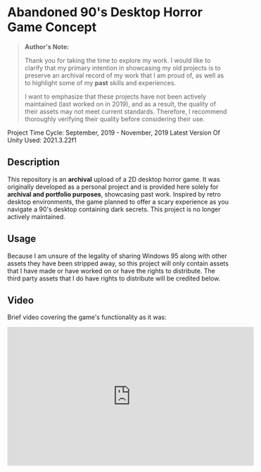 # Abandoned 90's Desktop Horror Game Concept

> **Author's Note:**
>
> Thank you for taking the time to explore my work. I would like to clarify that my primary intention in showcasing my old projects is to preserve an archival record of my work that I am proud of, as well as to highlight some of my **past** skills and experiences.
>
>I want to emphasize that these projects have not been actively maintained (last worked on in 2019), and as a result, the quality of their assets may not meet current standards. Therefore, I recommend thoroughly verifying their quality before considering their use.

Project Time Cycle: September, 2019 - November, 2019
Latest Version Of Unity Used: 2021.3.22f1

## Description

This repository is an **archival** upload of a 2D desktop horror game. It was originally developed as a personal project  and is provided here solely for **archival and portfolio purposes**, showcasing past work. Inspired by retro desktop environments, the game planned to offer a scary experience as you navigate a 90's desktop containing dark secrets. This project is no longer actively maintained.

## Usage

Because I am unsure of the legality of sharing Windows 95 along with other assets they have been stripped away, so this project will only contain assets that I have made or have worked on or have the rights to distribute. The third party assets that I do have rights to distribute will be credited below.

## Video

Brief video covering the game's functionality as it was:
<iframe width="560" height="315" src="https://www.youtube.com/watch?v=5zDVQ6aeKpQ" frameborder="0" allowfullscreen></iframe>



